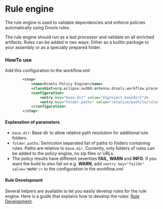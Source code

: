 # Rule engine

The rule engine is used to validate dependencies and enforce policies automatically using Drools rules.

The rule engine should run as a last processor and validate on all enriched artifacts.
Rules can be added in two ways: Either as a builtin package to your assembly or as a specially prepared folder.

### HowTo use

Add this configuration to the workflow.xml

```xml
        <step>
            <name>Drools Policy Engine</name>
            <classHint>org.eclipse.sw360.antenna.drools.workflow.processors.AntennaDroolsChecker</classHint>
            <configuration>
                <entry key="base.dir" value="${project.basedir}"/>
                <entry key="folder.paths" value="relative/path/to/rules"/>
            </configuration>
        </step>
```

#### Explanation of parameters
* `base.dir`: Base dir to allow relative path resolution for additional rule folders.
* `folder.paths`: Semicolon separated list of paths to folders containing rules. Paths are relative to `base.dir`.
Currently, only folders of rules can be added to the policy engine, no zip files or URLs.
* The policy results have different severities **FAIL**, **WARN** and **INFO**.
If you want the build to also fail on e.g. **WARN**, add `<entry key="failOn" value="WARN"/>` to the configuration in the workflow.xml

#### Rule Development
Several helpers are available to let you easily develop rules for the rule engine. 
Here is a guide that explains how to develop the rules: [Rule Development](../rule-development.html).  
